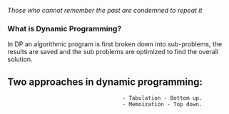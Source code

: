 *Those who cannot remember the past are condemned to repeat it*

### What is Dynamic Programming?

In DP an algorithmic program is first broken down into sub-problems,
the results are saved and the sub problems are optimized to find the overall 
solution.

## Two approaches in dynamic programming:
										- Tabulation - Bottom up.
										- Memoization - Top down.









